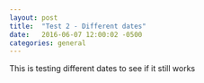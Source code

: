 ```yaml
---
layout: post
title:  "Test 2 - Different dates"
date:   2016-06-07 12:00:02 -0500
categories: general
---
```


This is testing different dates to see if it still works